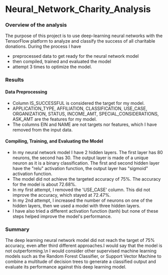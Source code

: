 # Neural_Network_Charity_Analysis
### Overview of the analysis
The purpose of this project is to use deep-learning neural networks with the TensorFlow platform to analyze and classify the success of all charitable donations.
During the process I have
* preprocessed data to get ready for the neural network model
* then compiled, trained and evaluated the model
* attempt 3 times to optimize the model.


### Results
#### Data Preprocessing
* Column IS_SUCCESSFUL is considered the target for my model.
* APPLICATION_TYPE, AFFILIATION, CLASSIFICATION, USE_CASE, ORGANIZATION, STATUS, INCOME_AMT, SPECIAL_CONSIDERATIONS, ASK_AMT are the features for my model.
* The columns EIN and NAME are not targets nor features, which I have removed from the input data.

#### Compiling, Training, and Evaluating the Model
* In my neural network model I have 2 hidden layers. The first layer has 80 neurons, the second has 30. The output layer is made of a unique neuron as it is a binary classification. The first and second hidden layer have the "relu" activation function, the output layer has "sigmoid"  activation function.
* The model did not achieve the targeted accuracy of 75%. The accuracy for the model is about 72.68%.
* In my first attempt, I removed the 'USE_CASE' column. This did not improve the accuracy, which stayed at 72.47%.
* In my 2nd attempt, I increased the number of neurons on one of the hidden layers, then we used a model with three hidden layers.
* I have also tried a different activation function (tanh) but none of these steps helped improve the model's performance.

### Summary
The deep learning neural network model did not reach the target of 75% accuracy, even after third different approaches.I would say that the model is not outperforming.\n
I would consider other supervised machine learning models such as the Random Forest Classifier, or Support Vector Machine to combine a multitude of decision trees to generate a classified output and evaluate its performance against this deep learning model.
